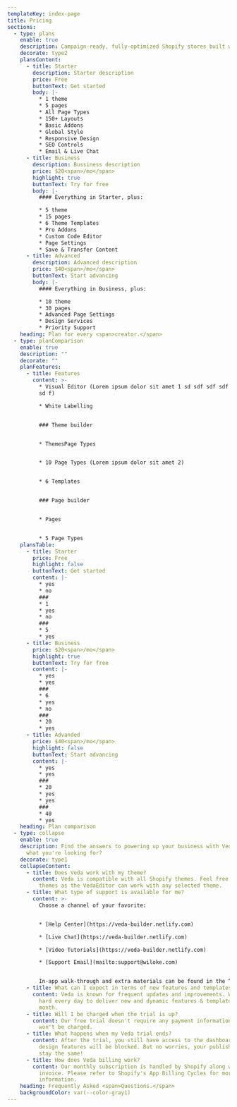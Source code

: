 ```yaml
---
templateKey: index-page
title: Pricing
sections:
  - type: plans
    enable: true
    description: Campaign-ready, fully-optimized Shopify stores built with half the
    decorate: type2
    plansContent:
      - title: Starter
        description: Starter description
        price: Free
        buttonText: Get started
        body: |-
          * 1 theme
          * 5 pages
          * All Page Types
          * 150+ Layouts
          * Basic Addons
          * Global Style
          * Responsive Design
          * SEO Controls
          * Email & Live Chat
      - title: Business
        description: Bussiness description
        price: $20<span>/mo</span>
        highlight: true
        buttonText: Try for free
        body: |-
          #### Everything in Starter, plus:

          * 5 theme
          * 15 pages
          * 6 Theme Templates
          * Pro Addons
          * Custom Code Editor
          * Page Settings
          * Save & Transfer Content
      - title: Advanced
        description: Advanced description
        price: $40<span>/mo</span>
        buttonText: Start advancing
        body: |-
          #### Everything in Business, plus:

          * 10 theme
          * 30 pages
          * Advanced Page Settings
          * Design Services
          * Priority Support
    heading: Plan for every <span>creator.</span>
  - type: planComparison
    enable: true
    description: ""
    decorate: ""
    planFeatures:
      - title: Features
        content: >-
          * Visual Editor (Lorem ipsum dolor sit amet 1 sd sdf sdf sdf sdf sdf
          sd f)

          * White Labelling


          ### Theme builder


          * ThemesPage Types


          * 10 Page Types (Lorem ipsum dolor sit amet 2)


          * 6 Templates


          ### Page builder


          * Pages


          * 5 Page Types
    plansTable:
      - title: Starter
        price: Free
        highlight: false
        buttonText: Get started
        content: |-
          * yes
          * no
          ###
          * 1
          * yes
          * no
          ###
          * 5
          * yes
      - title: Business
        price: $20<span>/mo</span>
        highlight: true
        buttonText: Try for free
        content: |-
          * yes
          * yes
          ###
          * 6
          * yes
          * no
          ###
          * 20
          * yes
      - title: Advanded
        price: $40<span>/mo</span>
        highlight: false
        buttonText: Start advancing
        content: |-
          * yes
          * yes
          ###
          * 20
          * yes
          * yes
          ###
          * 40
          * yes
    heading: Plan comparison
  - type: collapse
    enable: true
    description: Find the answers to powering up your business with Veda. Can't find
      what you're looking for?
    decorate: type1
    collapseContent:
      - title: Does Veda work with my theme?
        content: Veda is compatible with all Shopify themes. Feel free to switch between
          themes as the VedaEditor can work with any selected theme.
      - title: What type of support is available for me?
        content: >-
          Choose a channel of your favorite:


          * [Help Center](https://veda-builder.netlify.com)

          * [Live Chat](https://veda-builder.netlify.com)

          * [Video Tutorials](https://veda-builder.netlify.com)

          * [Support Email](mailto:support@wiloke.com)


          In-app walk-through and extra materials can be found in the “Help Center” section of the [Veda dashboard](http://app.veda.com) once you have our app installed!
      - title: What can I expect in terms of new features and templates?
        content: Veda is known for frequent updates and improvements. We are working
          hard every day to deliver new and dynamic features & templates every
          month.
      - title: Will I be charged when the trial is up?
        content: Our free trial doesn't require any payment information, so no, you
          won't be charged.
      - title: What happens when my Veda trial ends?
        content: After the trial, you still have access to the dashboard but all page
          design features will be blocked. But no worries, your published pages
          stay the same!
      - title: How does Veda billing work?
        content: Our monthly subscription is handled by Shopify along with its 30-day
          invoice. Please refer to Shopify's App Billing Cycles for more
          information.
    heading: Frequently Asked <span>Questions.</span>
    backgroundColor: var(--color-gray1)
---
```

